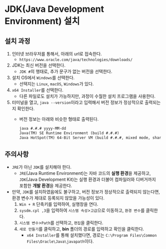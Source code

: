 # JDK(Java Development Environment) 설치

## 설치 과정

1. 인터넷 브라우저를 통해서, 아래의 url로 접속한다.
   - `https://www.oracle.com/java/technologies/downloads/`
2. JDK는 최신 버전을 선택한다.
   - `JDK #`의 행태로, 추가 문구가 없는 버전을 선택한다.
3. 설치 OS에서 `Windows`를 선택한다.
   - 선택지는 `Linux`, `macOS`, `Windows`가 있다.
4. `x64 Installer`를 선택한다.
   - 다른 파일로도 설치가 가능하지만, 과정이 수월한 설치 프로그램을 사용한다.
5. 터미널을 열고, `java --version`이라고 입력해서 버전 정보가 정상적으로 출력되는지 확인한다.
   - 버전 정보는 아래와 비슷한 형태로 출력된다.

     ```txt
     java #.#.# yyyy-MM-dd
     Java(TM) SE Runtime Environment (build #.#.#)
     Java HotSpot(TM) 64-Bit Server VM (build #.#.#, mixed mode, sharing)
     ```

## 주의사항

- `JRE`가 아닌 `JDK`를 설치해야 한다.
  - `JRE`(Java Runtime Environment)는 자바 코드의 **실행 환경**을 제공하고, `JDK`(Java Development Kit)는 실행 환경과 더불어 컴파일러와 디버거까지 포함한 **개발 환경**을 제공한다.
- 만약, `JDK`를 설치하였음에도 불구하고, 버전 정보가 정상적으로 출력되지 않는다면, 환경 변수가 제대로 등록되지 않았을 가능성이 있다.
  1. `Win + R` 단축키를 입력하여, 실행창을 연다.
  2. `sysdm.cpl ,3`을 입력하여 `시스템 속성`>`고급`으로 이동하고, `환경 변수`를 클릭한다.
  3. `시스템 변수`>`Path`를 선택하고, `편집`을 클릭한다.
  4. `새로 만들기`를 클릭하고, **bin** 폴더의 경로를 입력하고 확인을 클릭한다.
     - `x64 Installer`를 통해 설치했다면, 경로는 `C:\Program Files\Common Files\Oracle\Java\javapath`이다.
